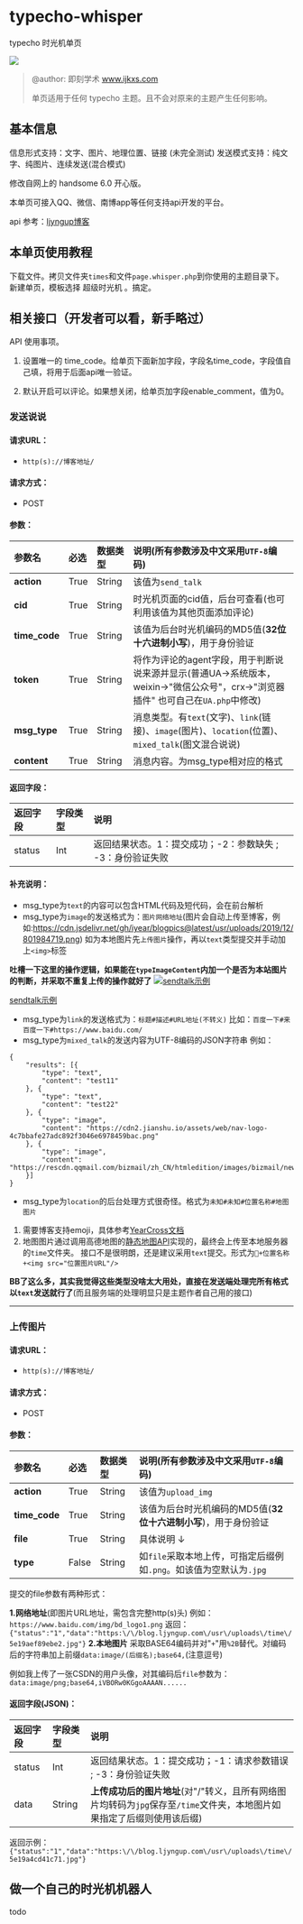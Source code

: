 # typecho-whisper
typecho 时光机单页

![](https://cdn.jsdelivr.net/gh/gogobody/blog-img/blogimg/20210303225221.png)

> @author: 即刻学术 www.ijkxs.com
> 
> 单页适用于任何 typecho 主题。且不会对原来的主题产生任何影响。
## 基本信息

信息形式支持：文字、图片、地理位置、链接 (未完全测试)
发送模式支持：纯文字、纯图片、连续发送(混合模式)

修改自网上的 handsome 6.0 开心版。

本单页可接入QQ、微信、南博app等任何支持api开发的平台。

api 参考：[ljyngup博客](https://blog.ljyngup.com/archives/787.html/)

## 本单页使用教程
下载文件。拷贝文件夹`times`和文件`page.whisper.php`到你使用的主题目录下。  
新建单页，模板选择 超级时光机 。搞定。

## 相关接口（开发者可以看，新手略过）
API 使用事项。

1. 设置唯一的 time_code。给单页下面新加字段，字段名time_code，字段值自己填，将用于后面api唯一验证。

2. 默认开启可以评论。如果想关闭，给单页加字段enable_comment，值为0。

### 发送说说

#### 请求URL：

- `http(s)://博客地址/`

#### 请求方式：

- POST

#### 参数：

| 参数名        | 必选 | 数据类型 | 说明(所有参数涉及中文采用`UTF-8`编码)                        |
| :------------ | :--- | :------- | :----------------------------------------------------------- |
| **action**    | True | String   | 该值为`send_talk`                                            |
| **cid**       | True | String   | 时光机页面的cid值，后台可查看(也可利用该值为其他页面添加评论) |
| **time_code** | True | String   | 该值为后台时光机编码的MD5值(**32位十六进制小写**)，用于身份验证 |
| **token**     | True | String   | 将作为评论的agent字段，用于判断说说来源并显示(普通UA->系统版本，weixin->"微信公众号"，crx->"浏览器插件" 也可自己在`UA.php`中修改) |
| **msg_type**  | True | String   | 消息类型。有`text`(文字)、`link`(链接)、`image`(图片)、`location`(位置)、`mixed_talk`(图文混合说说) |
| **content**   | True | String   | 消息内容。为msg_type相对应的格式                             |

#### 返回字段：

| 返回字段 | 字段类型 | 说明                                                       |
| :------- | :------- | :--------------------------------------------------------- |
| status   | Int      | 返回结果状态。1：提交成功；-2：参数缺失 ; -3：身份验证失败 |

#### 补充说明：

- msg_type为`text`的内容可以包含HTML代码及短代码，会在前台解析
- msg_type为`image`的发送格式为：`图片网络地址`(图片会自动上传至博客，例如:https://cdn.jsdelivr.net/gh/iyear/blogpics@latest/usr/uploads/2019/12/801984719.png)
  如为本地图片先`上传图片`操作，再以`text`类型提交并手动加上`<img>`标签

**吐槽一下这里的操作逻辑，如果能在`typeImageContent`内加一个是否为本站图片的判断，并采取不重复上传的操作就好了**
[![sendtalk示例](https://cdn.jsdelivr.net/gh/iyear/blogpics@latest/usr/uploads/2019/12/801984719.png)](https://cdn.jsdelivr.net/gh/iyear/blogpics@latest/usr/uploads/2019/12/801984719.png)

[sendtalk示例](https://cdn.jsdelivr.net/gh/iyear/blogpics@latest/usr/uploads/2019/12/801984719.png)



- msg_type为`link`的发送格式为：`标题#描述#URL地址(不转义)`
  比如：`百度一下#来百度一下#https://www.baidu.com/`
- msg_type为`mixed_talk`的发送内容为UTF-8编码的JSON字符串
  例如：

```
{
    "results": [{
        "type": "text",
        "content": "test11"
    }, {
        "type": "text",
        "content": "test22"
    }, {
        "type": "image",
        "content": "https://cdn2.jianshu.io/assets/web/nav-logo-4c7bbafe27adc892f3046e6978459bac.png"
    }, {
        "type": "image",
        "content": "https://rescdn.qqmail.com/bizmail/zh_CN/htmledition/images/bizmail/new_login/exmail_logo_1473e91.png"
    }]
}
```

- msg_type为`location`的后台处理方式很奇怪。格式为`未知#未知#位置名称#地图图片`

1. 需要博客支持emoji，具体参考[YearCross文档](https://blog.ljyngup.com/go/aHR0cHM6Ly9kb2NzLmxqeW5ndXAuY29tL3llYXJjcm9zcy8jL3Byb2JsZW0|aWQ9dHlwZWNobyVlNiU4MCU4ZSVlNCViOSU4OCVlNiU5OCViZSVlNyVhNCViYWVtb2ppJWVmJWJjJTlm)
2. 地图图片通过调用高德地图的[静态地图API](https://blog.ljyngup.com/go/aHR0cHM6Ly9sYnMuYW1hcC5jb20vYXBpL3dlYnNlcnZpY2UvZ3VpZGUvYXBpL3N0YXRpY21hcHM=)实现的，最终会上传至本地服务器的`time`文件夹。
   接口不是很明朗，还是建议采用`text`提交。形式为`📌+位置名称+<img src="位置图片URL"/>`

**BB了这么多，其实我觉得这些类型没啥太大用处，直接在发送端处理完所有格式以`text`发送就行了**(而且服务端的处理明显只是主题作者自己用的接口)

------

### 上传图片

#### 请求URL：

- `http(s)://博客地址/`

#### 请求方式：

- POST

#### 参数：

| 参数名        | 必选  | 数据类型 | 说明(所有参数涉及中文采用`UTF-8`编码)                        |
| :------------ | :---- | :------- | :----------------------------------------------------------- |
| **action**    | True  | String   | 该值为`upload_img`                                           |
| **time_code** | True  | String   | 该值为后台时光机编码的MD5值(**32位十六进制小写**)，用于身份验证 |
| **file**      | True  | String   | 具体说明 ↓                                                   |
| **type**      | False | String   | 如`file`采取本地上传，可指定后缀例如`.png`。如该值为空默认为`.jpg` |

提交的file参数有两种形式：

**1.网络地址**(即图片URL地址，需包含完整http(s)头)
例如：`https://www.baidu.com/img/bd_logo1.png`
返回：`{"status":"1","data":"https:\/\/blog.ljyngup.com\/usr\/uploads\/time\/5e19aef89ebe2.jpg"}`
**2.本地图片**
采取BASE64编码并对"`+`"用`%2B`替代。对编码后的字符串加上前缀`data:image/(后缀名);base64,`(注意逗号)

例如我上传了一张CSDN的用户头像，对其编码后`file`参数为：`data:image/png;base64,iVBORw0KGgoAAAAN......`

#### 返回字段(JSON)：

| 返回字段 | 字段类型 | 说明                                                         |
| :------- | :------- | :----------------------------------------------------------- |
| status   | Int      | 返回结果状态。1：提交成功；-1：请求参数错误 ; -3：身份验证失败 |
| data     | String   | **上传成功后的图片地址**(对"/"转义，且所有网络图片均转码为`jpg`保存至`/time`文件夹，本地图片如果指定了后缀则使用该后缀) |

返回示例：`{"status":"1","data":"https:\/\/blog.ljyngup.com\/usr\/uploads\/time\/5e19a4cd41c71.jpg"}`

## 做一个自己的时光机机器人

todo